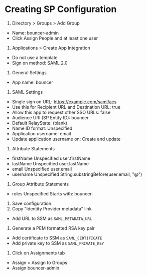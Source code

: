 # Creating SP Configuration

1. Directory > Groups > Add Group
 - Name: bouncer-admin
 - Click Assign People and at least one user
1. Applications > Create App Integration
 - Do not use a template
 - Sign on method: SAML 2.0
1. General Settings
 - App name: bouncer
1. SAML Settings
 - Single sign on URL: https://example.com/saml/acs
 - Use this for Recipient URL and Destination URL: true
 - Allow this app to request other SSO URLs: false
 - Audience URI (SP Entity ID): bouncer
 - Default RelayState: (blank)
 - Name ID format: Unspecified
 - Application username: email
 - Update application username on: Create and update
1. Attribute Statements
 - firstName Unspecified user.firstName
 - lastName Unspecified user.lastName
 - email Unspecified user.email
 - username Unspecified String.substringBefore(user.email, "@") 
1. Group Attribute Statements
 - roles Unspecified Starts with: bouncer- 
1. Save configuration.
1. Copy "Identity Provider metadata" link
 - Add URL to SSM as `SAML_METADATA_URL`
1. Generate a PEM formatted RSA key pair
 - Add certificate to SSM as `SAML_CERTIFICATE`
 - Add private key to SSM as `SAML_PRIVATE_KEY`
1. Click on Assignments tab
 - Assign > Assign to Groups
 - Assign bouncer-admin
